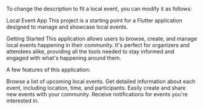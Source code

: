 
To change the description to fit a local event, you can modify it as follows:

Local Event App
This project is a starting point for a Flutter application designed to manage and showcase local events.

Getting Started
This application allows users to browse, create, and manage local events happening in their community. It's perfect for organizers and attendees alike, providing all the tools needed to stay informed and engaged with what's happening around them.

A few features of this application:

Browse a list of upcoming local events.
Get detailed information about each event, including location, time, and participants.
Easily create and share new events with your community.
Receive notifications for events you're interested in.
